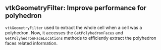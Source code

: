 ## vtkGeometryFilter: Improve performance for polyhedron

`vtkGeometryFilter` used to extract the whole cell when a cell was a polyhedron.
Now, it accesses the `GetPolyhedronFaces` and `GetPolyhedronFaceLocations` methods
to efficiently extract the polyhedron faces related information.
